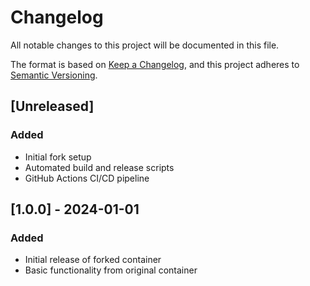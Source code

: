 # Changelog

All notable changes to this project will be documented in this file.

The format is based on [Keep a Changelog](https://keepachangelog.com/en/1.0.0/),
and this project adheres to [Semantic Versioning](https://semver.org/spec/v2.0.0.html).

## [Unreleased]

### Added
- Initial fork setup
- Automated build and release scripts
- GitHub Actions CI/CD pipeline

## [1.0.0] - 2024-01-01

### Added
- Initial release of forked container
- Basic functionality from original container 